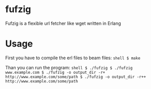 fufzig
======

Fufzig is a flexible url fetcher like wget written in Erlang

Usage
=====

First you have to compile the erl files to beam files:
    ```shell
    $ make
    ```

Than you can run the program:
    ```shell
    $ ./fufzig
    $ ./fufzig www.example.com
    $ ./fufzig -o output_dir -r+ http://www.example.com/some/path
    $ ./fufzig -o output_dir -r++ http://www.example.com/some/path
    ```
